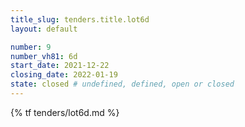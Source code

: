 ```yaml
---
title_slug: tenders.title.lot6d
layout: default

number: 9
number_vh81: 6d
start_date: 2021-12-22
closing_date: 2022-01-19
state: closed # undefined, defined, open or closed
---
```


{% tf tenders/lot6d.md %}
